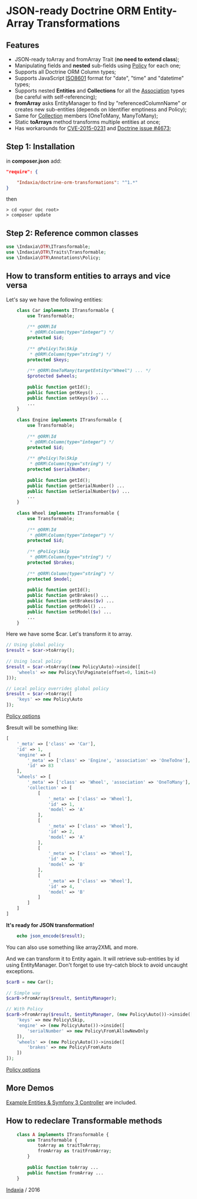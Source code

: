 JSON-ready Doctrine ORM Entity-Array Transformations
====================================== 

Features
--------
- JSON-ready toArray and fromArray Trait (**no need to extend class**);
- Manipulating fields and **nested** sub-fields using [Policy](https://github.com/ScorpioT1000/doctrine-orm-transformations/blob/master/src/Policy.php) for each one;
- Supports all Doctrine ORM Column types;
- Supports JavaScript [ISO8601](https://developer.mozilla.org/en-US/docs/Web/JavaScript/Reference/Global_Objects/Date/parse) format for "date", "time" and "datetime" types;
- Supports nested **Entities** and **Collections** for all the [Association](http://docs.doctrine-project.org/projects/doctrine-orm/en/latest/reference/association-mapping.html) types (be careful with self-referencing);
- **fromArray** asks EntityManager to find by "referencedColumnName" or creates new sub-entities (depends on Identifier emptiness and Policy);
- Same for [Collection](https://github.com/doctrine/collections/blob/master/lib/Doctrine/Common/Collections/ArrayCollection.php) members (OneToMany, ManyToMany);
- Static **toArrays** method transforms multiple entities at once;
- Has workarounds for [CVE-2015-0231](http://cve.mitre.org/cgi-bin/cvename.cgi?name=2015-0231) and [Doctrine issue #4673](https://github.com/doctrine/doctrine2/issues/4673);

Step 1: Installation
--------------------

in **composer.json** add:
```json
"require": {

    "Indaxia/doctrine-orm-transformations": "^1.*"
}
```
then
```shell
> cd <your doc root>
> composer update
```

Step 2: Reference common classes
--------------------------------

```php
use \Indaxia\OTR\ITransformable;
use \Indaxia\OTR\Traits\Transformable;
use \Indaxia\OTR\Annotations\Policy;
```

How to transform entities to arrays and vice versa
--------------------------------------------------

Let's say we have the following entities:

```php
    class Car implements ITransformable {
        use Transformable;
    
        /** @ORM\Id
         * @ORM\Column(type="integer") */
        protected $id;
        
        /** @Policy\To\Skip
         * @ORM\Column(type="string") */
        protected $keys;
        
        /** @ORM\OneToMany(targetEntity="Wheel") ... */
        $protected $wheels;
        
        public function getId();
        public function getKeys() ...
        public function setKeys($v) ...
        ...
    }
    
    class Engine implements ITransformable {
        use Transformable;
        
        /** @ORM\Id
         * @ORM\Column(type="integer") */
        protected $id;
        
        /** @Policy\To\Skip
         * @ORM\Column(type="string") */
        protected $serialNumber;
        
        public function getId();
        public function getSerialNumber() ...
        public function setSerialNumber($v) ...
        ...
    }
    
    class Wheel implements ITransformable {
        use Transformable;
        
        /** @ORM\Id
         * @ORM\Column(type="integer") */
        protected $id;
        
        /** @Policy\Skip
         * @ORM\Column(type="string") */
        protected $brakes;
        
        /** @ORM\Column(type="string") */
        protected $model;
        
        public function getId();
        public function getBrakes() ...
        public function setBrakes($v) ...
        public function getModel() ...
        public function setModel($v) ...
        ...
    }
```

Here we have some $car. Let's transform it to array.

```php
// Using global policy
$result = $car->toArray();
    
// Using local policy
$result = $car->toArray((new Policy\Auto)->inside([
    'wheels' => new Policy\To\Paginate(offset=0, limit=4)
]));

// Local policy overrides global policy
$result = $car->toArray([
    'keys' => new Policy\Auto
]);
```
[Policy options](https://github.com/Indaxia/doctrine-orm-transformations/blob/master/src/Policy.php)
            
$result will be something like:

```php
[
    '_meta' => ['class' => 'Car'],
    'id' => 1,
    'engine' => [
        '_meta' => ['class' => 'Engine', 'association' => 'OneToOne'],
        'id' => 83
    ],
    'wheels' => [
        '_meta' => ['class' => 'Wheel', 'association' => 'OneToMany'],
        'collection' => [
            [
                '_meta' => ['class' => 'Wheel'],
                'id' => 1,
                'model' => 'A'
            ],
            [
                '_meta' => ['class' => 'Wheel'],
                'id' => 2,
                'model' => 'A'
            ],
            [
                '_meta' => ['class' => 'Wheel'],
                'id' => 3,
                'model' => 'B'
            ],
            [
                '_meta' => ['class' => 'Wheel'],
                'id' => 4,
                'model' => 'B'
            ]
        ]
    ]
]
```

**It's ready for JSON transformation!**
```php
    echo json_encode($result);
```    
You can also use something like array2XML and more.
    

And we can transform it to Entity again.
It will retrieve sub-entities by id using EntityManager.
Don't forget to use try-catch block to avoid uncaught exceptions.

```php
$carB = new Car();
    
// Simple way
$carB->fromArray($result, $entityManager);

// With Policy
$carB->fromArray($result, $entityManager, (new Policy\Auto())->inside([
    'keys' => mew Policy\Skip,
    'engine' => (new Policy\Auto())->inside([
        'serialNumber' => new Policy\From\AllowNewOnly
    ]),
    'wheels' => (new Policy\Auto())->inside([
        'brakes' => new Policy\From\Auto
    ])
]);
```
[Policy options](https://github.com/Indaxia/doctrine-orm-transformations/blob/master/src/Policy.php)

More Demos
----------
[Example Entities & Symfony 3 Controller](https://github.com/Indaxia/doctrine-orm-transformations/tree/master/examples) are included.


How to redeclare Transformable methods
--------------------------------------

```php
    class A implements ITransformable {
        use Transformable {
            toArray as traitToArray;
            fromArray as traitFromArray;
        }
        
        public function toArray ...
        public function fromArray ...
    }
```

[Indaxia](//indaxia.com) / 2016